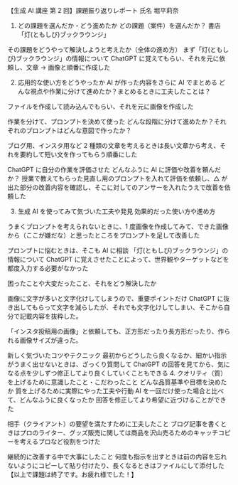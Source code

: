 【生成 AI 講座 第 2 回】課題振り返りレポート
氏名
堀平莉奈

1. どの課題を選んだか・どう進めたか
   どの課題（案件）を選んだか？
   書店「灯(ともしび)ブックラウンジ」

その課題をどうやって解決しようと考えたか（全体の進め方）
まず「灯(ともしび)ブックラウンジ」の情報について ChatGPT に覚えてもらい、それを元に依頼し、文章 → 画像と順番に作成した

2. 応用的な使い方をどうやったか
   AI が作った内容をさらに AI でまとめる どんな視点や作業に分けて進めたか？まとめるときに工夫したことは？

ファイルを作成して読み込んでもらい、それを元に画像を作成した

作業を分けて、プロンプトを決めて使った どんな段階に分けて進めたか？それぞれのプロンプトはどんな意図で作ったか？

ブログ用、インスタ用など 2 種類の文章を考えるときは長い文章から考え、それを要約して短い文を作ってもらう順番にした

ChatGPT に自分の作業を評価させた どんなふうに AI に評価や改善を頼んだか？
授業で教えてもらった見直し用のプロンプトを入れて評価を依頼し、△ が出た部分の改善内容を確認し、そこに対してのアンサーを入れたうえで改善を依頼した

3. 生成 AI を使ってみて気づいた工夫や発見
   効果的だった使い方や進め方

うまくプロンプトを考えられないときに、1 度画像を作成してみて、できた画像から（ここが嫌だな）と思ったところをプロンプトを足して改善した

プロンプトに悩むときは、そこも AI に相談
「灯(ともしび)ブックラウンジ」の情報について ChatGPT に覚えさせたことによって、世界観やターゲットなどを都度入力する必要がなかった

困ったことや大変だったこと、それをどう解決したか

画像に文字が多いと文字化けしてしまうので、重要ポイントだけ ChatGPT に抜き出してもらって文字を減らしたが、それでも文字化けしてしまい、そこから自分で記載内容を抜粋した。

「インスタ投稿用の画像」と依頼しても、正方形だったり長方形だったり、作られる画像サイズが違った。

新しく気づいたコツやテクニック
最初からどうしたら良くなるか、細かい指示がうまく出せないときは、ざっくり質問して ChatGPT の回答を見てから、気になる点を少しずつ修正してより良くしていくこともできる 4. クオリティ（質）を上げるために意識したこと・こだわったこと
どんな品質基準や目標を決めたか
質を上げるために実際にやった工夫や行動
AI を一回だけ使った場合と比べて、どんなふうに良くなったか
回答を修正してより希望に近づけることができた

相手（クライアント）の要望を満たすために工夫したこと
ブログ記事を書くときはプロのライター、グッズ販売に関しては商品を沢山売るためのキャッチコピーを考えるプロなど役割をつけた

継続的に改善する中で大事にしたこと
何度も指示を出すときは前の内容を忘れないようにコピーして貼り付けたり、長くなるときはファイルにして添付した
【以上で課題は終了です。お疲れ様でした！】
